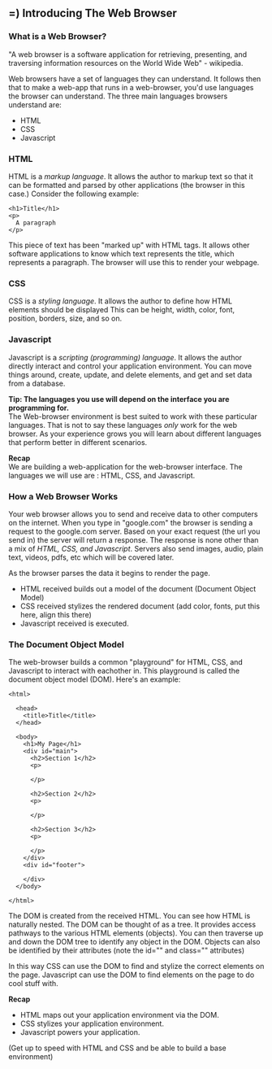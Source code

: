 ## =) Introducing The Web Browser

### What is a Web Browser?

"A web browser is a software application for retrieving, presenting, and traversing information resources on the World Wide Web" - wikipedia.

Web browsers have a set of languages they can understand. 
It follows then that to make a web-app that runs in a web-browser, you'd use languages the browser can understand.  The three main languages browsers understand are:

- HTML
- CSS
- Javascript

### HTML

HTML is a _markup language_. It allows the author to markup text so that it can be formatted and parsed by other applications (the browser in this case.)
Consider the following example:

    <h1>Title</h1>
    <p>
      A paragraph
    </p>

This piece of text has been "marked up" with HTML tags. It allows other software applications to know
which text represents the title, which represents a paragraph.
The browser will use this to render your webpage.

### CSS

CSS is a _styling language_. It allows the author to define how HTML elements should be displayed
This can be height, width, color, font, position, borders, size, and so on.

### Javascript

Javascript is a _scripting (programming) language_. It allows the author directly interact and control
your application environment. You can move things around, create, update, and delete elements,
and get and set data from a database.

**Tip: The languages you use will depend on the interface you are programming for.**  
The Web-browser environment is best suited to work with these particular languages.
That is not to say these languages _only_ work for the web browser. 
As your experience grows you will learn about different languages that perform better in different scenarios.

**Recap**  
We are building a web-application for the web-browser interface.
The languages we will use are : HTML, CSS, and Javascript.
  
### How a Web Browser Works

Your web browser allows you to send and receive data to other computers on the internet.
When you type in "google.com" the browser is sending a request to the google.com server.
Based on your exact request (the url you send in) the server will return a response.
The response is none other than a mix of _HTML, CSS, and Javascript_. 
Servers also send images, audio, plain text, videos, pdfs, etc which will be covered later.

As the browser parses the data it begins to render the page.

- HTML received builds out a model of the document (Document Object Model)
- CSS received stylizes the rendered document (add color, fonts, put this here, align this there)
- Javascript received is executed.

### The Document Object Model

The web-browser builds a common "playground" for HTML, CSS, and Javascript to interact with eachother in.
This playground is called the document object model (DOM). Here's an example:
  
  
    <html>
      
      <head>
        <title>Title</title>
      </head>
      
      <body>
        <h1>My Page</h1>
        <div id="main">
          <h2>Section 1</h2>
          <p>
      
          </p>
    
          <h2>Section 2</h2>
          <p>
    
          </p>  
    
          <h2>Section 3</h2>
          <p>
      
          </p>
        </div>
        <div id="footer">
    
        </div>
      </body>
      
    </html>

The DOM is created from the received HTML. You can see how HTML is naturally nested.
The DOM can be thought of as a tree. It provides access pathways to the various HTML elements (objects).
You can then traverse up and down the DOM tree to identify any object in the DOM.
Objects can also be identified by their attributes (note the id="" and class="" attributes)

In this way CSS can use the DOM to find and stylize the correct elements on the page.
Javascript can use the DOM to find elements on the page to do cool stuff with.

**Recap**  

- HTML maps out your application environment via the DOM.
- CSS stylizes your application environment.
- Javascript powers your application.


(Get up to speed with HTML and CSS and be able to build a base environment)

